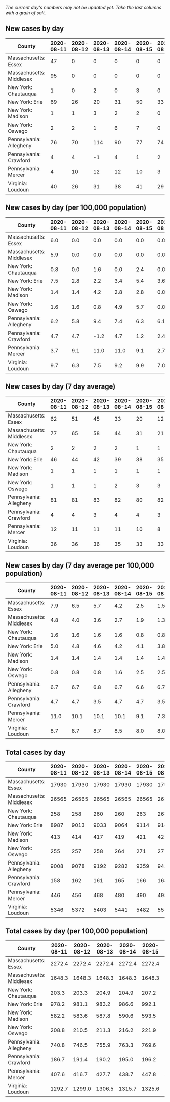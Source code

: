 _The current day's numbers may not be updated yet. Take the last columns with a grain of salt._
## New cases by day

| County | 2020-08-11 | 2020-08-12 | 2020-08-13 | 2020-08-14 | 2020-08-15 | 2020-08-16 | 2020-08-17 |
| --- | --- | --- | --- | --- | --- | --- | --- |
| Massachusetts: Essex | 47 | 0 | 0 | 0 | 0 | 0 |  |
| Massachusetts: Middlesex | 95 | 0 | 0 | 0 | 0 | 0 |  |
| New York: Chautauqua | 1 | 0 | 2 | 0 | 3 | 0 | 2 |
| New York: Erie | 69 | 26 | 20 | 31 | 50 | 33 | 10 |
| New York: Madison | 1 | 1 | 3 | 2 | 2 | 0 |  |
| New York: Oswego | 2 | 2 | 1 | 6 | 7 | 0 | 1 |
| Pennsylvania: Allegheny | 76 | 70 | 114 | 90 | 77 | 74 | 71 |
| Pennsylvania: Crawford | 4 | 4 | -1 | 4 | 1 | 2 | 1 |
| Pennsylvania: Mercer | 4 | 10 | 12 | 12 | 10 | 3 | 2 |
| Virginia: Loudoun | 40 | 26 | 31 | 38 | 41 | 29 | 17 |

## New cases by day (per 100,000 population)

| County | 2020-08-11 | 2020-08-12 | 2020-08-13 | 2020-08-14 | 2020-08-15 | 2020-08-16 | 2020-08-17 |
| --- | --- | --- | --- | --- | --- | --- | --- |
| Massachusetts: Essex | 6.0 | 0.0 | 0.0 | 0.0 | 0.0 | 0.0 |  |
| Massachusetts: Middlesex | 5.9 | 0.0 | 0.0 | 0.0 | 0.0 | 0.0 |  |
| New York: Chautauqua | 0.8 | 0.0 | 1.6 | 0.0 | 2.4 | 0.0 | 1.6 |
| New York: Erie | 7.5 | 2.8 | 2.2 | 3.4 | 5.4 | 3.6 | 1.1 |
| New York: Madison | 1.4 | 1.4 | 4.2 | 2.8 | 2.8 | 0.0 |  |
| New York: Oswego | 1.6 | 1.6 | 0.8 | 4.9 | 5.7 | 0.0 | 0.8 |
| Pennsylvania: Allegheny | 6.2 | 5.8 | 9.4 | 7.4 | 6.3 | 6.1 | 5.8 |
| Pennsylvania: Crawford | 4.7 | 4.7 | -1.2 | 4.7 | 1.2 | 2.4 | 1.2 |
| Pennsylvania: Mercer | 3.7 | 9.1 | 11.0 | 11.0 | 9.1 | 2.7 | 1.8 |
| Virginia: Loudoun | 9.7 | 6.3 | 7.5 | 9.2 | 9.9 | 7.0 | 4.1 |

## New cases by day (7 day average)

| County | 2020-08-11 | 2020-08-12 | 2020-08-13 | 2020-08-14 | 2020-08-15 | 2020-08-16 | 2020-08-17 |
| --- | --- | --- | --- | --- | --- | --- | --- |
| Massachusetts: Essex | 62 | 51 | 45 | 33 | 20 | 12 |  |
| Massachusetts: Middlesex | 77 | 65 | 58 | 44 | 31 | 21 |  |
| New York: Chautauqua | 2 | 2 | 2 | 2 | 1 | 1 | 1 |
| New York: Erie | 46 | 44 | 42 | 39 | 38 | 35 | 34 |
| New York: Madison | 1 | 1 | 1 | 1 | 1 | 1 |  |
| New York: Oswego | 1 | 1 | 1 | 2 | 3 | 3 | 3 |
| Pennsylvania: Allegheny | 81 | 81 | 83 | 82 | 80 | 82 | 82 |
| Pennsylvania: Crawford | 4 | 4 | 3 | 4 | 4 | 3 | 2 |
| Pennsylvania: Mercer | 12 | 11 | 11 | 11 | 10 | 8 | 8 |
| Virginia: Loudoun | 36 | 36 | 36 | 35 | 33 | 33 | 32 |

## New cases by day (7 day average per 100,000 population)

| County | 2020-08-11 | 2020-08-12 | 2020-08-13 | 2020-08-14 | 2020-08-15 | 2020-08-16 | 2020-08-17 |
| --- | --- | --- | --- | --- | --- | --- | --- |
| Massachusetts: Essex | 7.9 | 6.5 | 5.7 | 4.2 | 2.5 | 1.5 |  |
| Massachusetts: Middlesex | 4.8 | 4.0 | 3.6 | 2.7 | 1.9 | 1.3 |  |
| New York: Chautauqua | 1.6 | 1.6 | 1.6 | 1.6 | 0.8 | 0.8 | 0.8 |
| New York: Erie | 5.0 | 4.8 | 4.6 | 4.2 | 4.1 | 3.8 | 3.7 |
| New York: Madison | 1.4 | 1.4 | 1.4 | 1.4 | 1.4 | 1.4 |  |
| New York: Oswego | 0.8 | 0.8 | 0.8 | 1.6 | 2.5 | 2.5 | 2.5 |
| Pennsylvania: Allegheny | 6.7 | 6.7 | 6.8 | 6.7 | 6.6 | 6.7 | 6.7 |
| Pennsylvania: Crawford | 4.7 | 4.7 | 3.5 | 4.7 | 4.7 | 3.5 | 2.4 |
| Pennsylvania: Mercer | 11.0 | 10.1 | 10.1 | 10.1 | 9.1 | 7.3 | 7.3 |
| Virginia: Loudoun | 8.7 | 8.7 | 8.7 | 8.5 | 8.0 | 8.0 | 7.7 |

## Total cases by day

| County | 2020-08-11 | 2020-08-12 | 2020-08-13 | 2020-08-14 | 2020-08-15 | 2020-08-16 | 2020-08-17 |
| --- | --- | --- | --- | --- | --- | --- | --- |
| Massachusetts: Essex | 17930 | 17930 | 17930 | 17930 | 17930 | 17930 |  |
| Massachusetts: Middlesex | 26565 | 26565 | 26565 | 26565 | 26565 | 26565 |  |
| New York: Chautauqua | 258 | 258 | 260 | 260 | 263 | 263 | 265 |
| New York: Erie | 8987 | 9013 | 9033 | 9064 | 9114 | 9147 | 9157 |
| New York: Madison | 413 | 414 | 417 | 419 | 421 | 421 |  |
| New York: Oswego | 255 | 257 | 258 | 264 | 271 | 271 | 272 |
| Pennsylvania: Allegheny | 9008 | 9078 | 9192 | 9282 | 9359 | 9433 | 9504 |
| Pennsylvania: Crawford | 158 | 162 | 161 | 165 | 166 | 168 | 169 |
| Pennsylvania: Mercer | 446 | 456 | 468 | 480 | 490 | 493 | 495 |
| Virginia: Loudoun | 5346 | 5372 | 5403 | 5441 | 5482 | 5511 | 5528 |

## Total cases by day (per 100,000 population)

| County | 2020-08-11 | 2020-08-12 | 2020-08-13 | 2020-08-14 | 2020-08-15 | 2020-08-16 | 2020-08-17 |
| --- | --- | --- | --- | --- | --- | --- | --- |
| Massachusetts: Essex | 2272.4 | 2272.4 | 2272.4 | 2272.4 | 2272.4 | 2272.4 |  |
| Massachusetts: Middlesex | 1648.3 | 1648.3 | 1648.3 | 1648.3 | 1648.3 | 1648.3 |  |
| New York: Chautauqua | 203.3 | 203.3 | 204.9 | 204.9 | 207.2 | 207.2 | 208.8 |
| New York: Erie | 978.2 | 981.1 | 983.2 | 986.6 | 992.1 | 995.6 | 996.7 |
| New York: Madison | 582.2 | 583.6 | 587.8 | 590.6 | 593.5 | 593.5 |  |
| New York: Oswego | 208.8 | 210.5 | 211.3 | 216.2 | 221.9 | 221.9 | 222.8 |
| Pennsylvania: Allegheny | 740.8 | 746.5 | 755.9 | 763.3 | 769.6 | 775.7 | 781.6 |
| Pennsylvania: Crawford | 186.7 | 191.4 | 190.2 | 195.0 | 196.2 | 198.5 | 199.7 |
| Pennsylvania: Mercer | 407.6 | 416.7 | 427.7 | 438.7 | 447.8 | 450.5 | 452.4 |
| Virginia: Loudoun | 1292.7 | 1299.0 | 1306.5 | 1315.7 | 1325.6 | 1332.6 | 1336.8 |

